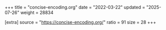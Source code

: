 +++
title = "concise-encoding.org"
date = "2022-03-22"
updated = "2025-07-26"
weight = 28834

[extra]
source = "https://concise-encoding.org/"
ratio = 91
size = 28
+++
